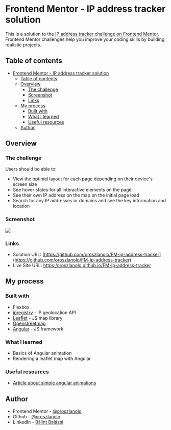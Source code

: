 # Frontend Mentor - IP address tracker solution

This is a solution to the [IP address tracker challenge on Frontend Mentor](https://www.frontendmentor.io/challenges/ip-address-tracker-I8-0yYAH0). Frontend Mentor challenges help you improve your coding skills by building realistic projects. 

## Table of contents

- [Frontend Mentor - IP address tracker solution](#frontend-mentor---ip-address-tracker-solution)
  - [Table of contents](#table-of-contents)
  - [Overview](#overview)
    - [The challenge](#the-challenge)
    - [Screenshot](#screenshot)
    - [Links](#links)
  - [My process](#my-process)
    - [Built with](#built-with)
    - [What I learned](#what-i-learned)
    - [Useful resources](#useful-resources)
  - [Author](#author)


## Overview

### The challenge

Users should be able to:

- View the optimal layout for each page depending on their device's screen size
- See hover states for all interactive elements on the page
- See their own IP address on the map on the initial page load
- Search for any IP addresses or domains and see the key information and location

### Screenshot

![](./screenshot.jpg)


### Links

- Solution URL: [https://github.com/oroszlanolo/FM-ip-address-tracker](https://github.com/oroszlanolo/FM-ip-address-tracker)
- Live Site URL: [https:/oroszlanolo.github.io/FM-ip-address-tracker](https:/oroszlanolo.github.io/FM-ip-address-tracker)

## My process

### Built with

- Flexbox
- [ipregistry](https://ipregistry.co/) - IP geolocation API
- [Leaflet](https://leafletjs.com/) - JS map library
- [Openstreetmap](https://www.openstreetmap.org/)
- [Angular](https://angular.io) - JS framework


### What I learned

* Basics of Angular animation
* Rendering a leaflet map with Angular


### Useful resources

- [Article about simple angular animations](https://medium.com/ngconf/animating-angulars-ngif-and-ngfor-32a6ff26ed2d)

## Author

- Frontend Mentor - [@oroszlanolo](https://www.frontendmentor.io/profile/oroszlanolo)
- Github - [@oroszlanolo](https://github.com/oroszlanolo)
- LinkedIn - [Bálint Balázsi](https://www.linkedin.com/in/balazsib/)